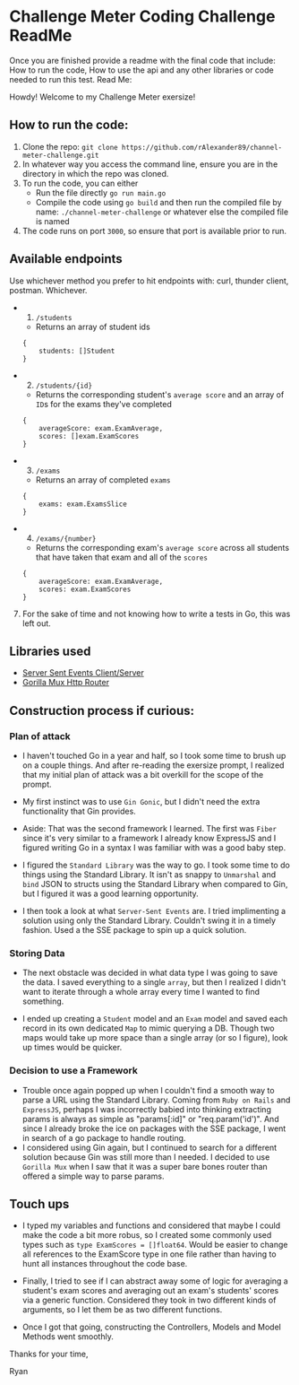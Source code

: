 # Challenge Meter Coding Challenge ReadMe

Once you are finished provide a readme with the final code that include: How to run the code, How to use the api and any other libraries or code needed to run this test.
Read Me:

Howdy! Welcome to my Challenge Meter exersize!

## How to run the code:

1. Clone the repo:
   `git clone https://github.com/rAlexander89/channel-meter-challenge.git`
2. In whatever way you access the command line, ensure you are in the directory in which the repo was cloned.
3. To run the code, you can either
    - Run the file directly `go run main.go`
    - Compile the code using `go build` and then run the compiled file by name: `./channel-meter-challenge` or whatever else the compiled file is named
4. The code runs on port `3000`, so ensure that port is available prior to run.

## Available endpoints

Use whichever method you prefer to hit endpoints with: curl, thunder client, postman. Whichever.

-   1. `/students`
    -   Returns an array of student ids
    ```
    {
        students: []Student
    }
    ```
-   2. `/students/{id}`
    -   Returns the corresponding student's `average score` and an array of `ID`s for the exams they've completed
    ```
    {
        averageScore: exam.ExamAverage,
        scores: []exam.ExamScores
    }
    ```
-   3. `/exams`
    -   Returns an array of completed `exams`
    ```
    {
        exams: exam.ExamsSlice
    }
    ```
-   4. `/exams/{number}`
    -   Returns the corresponding exam's `average score` across all students that have taken that exam and all of the `scores`
    ```
    {
        averageScore: exam.ExamAverage,
        scores: exam.ExamScores
    }
    ```

7. For the sake of time and not knowing how to write a tests in Go, this was left out.

## Libraries used

-   [Server Sent Events Client/Server](https://github.com/r3labs/sse)
-   [Gorilla Mux Http Router](https://github.com/gorilla/mux)

## Construction process if curious:

### Plan of attack

-   I haven't touched Go in a year and half, so I took some time to brush up on a couple things. And after re-reading the exersize prompt, I realized that my initial plan of attack was a bit overkill for the scope of the prompt.

-   My first instinct was to use `Gin Gonic`, but I didn't need the extra functionality that Gin provides.

-   Aside: That was the second framework I learned. The first was `Fiber` since it's very similar to a framework I already know ExpressJS and I figured writing Go in a syntax I was familiar with was a good baby step.

-   I figured the `Standard Library` was the way to go. I took some time to do things using the Standard Library. It isn't as snappy to `Unmarshal` and `bind` JSON to structs using the Standard Library when compared to Gin, but I figured it was a good learning opportunity.

-   I then took a look at what `Server-Sent Events` are. I tried implimenting a solution using only the Standard Library. Couldn't swing it in a timely fashion. Used a the SSE package to spin up a quick solution.

### Storing Data

-   The next obstacle was decided in what data type I was going to save the data. I saved everything to a single `array`, but then I realized I didn't want to iterate through a whole array every time I wanted to find something.

-   I ended up creating a `Student` model and an `Exam` model and saved each record in its own dedicated `Map` to mimic querying a DB. Though two maps would take up more space than a single array (or so I figure), look up times would be quicker.

### Decision to use a Framework

-   Trouble once again popped up when I couldn't find a smooth way to parse a URL using the Standard Library. Coming from `Ruby on Rails` and `ExpressJS`, perhaps I was incorrectly babied into thinking extracting params is always as simple as "params[:id]" or "req.param('id')". And since I already broke the ice on packages with the SSE package, I went in search of a go package to handle routing.
-   I considered using Gin again, but I continued to search for a different solution because Gin was still more than I needed. I decided to use `Gorilla Mux` when I saw that it was a super bare bones router than offered a simple way to parse params.

## Touch ups

-   I typed my variables and functions and considered that maybe I could make the code a bit more robus, so I created some commonly used types such as `type ExamScores = []float64`. Would be easier to change all references to the ExamScore type in one file rather than having to hunt all instances throughout the code base.

-   Finally, I tried to see if I can abstract away some of logic for averaging a student's exam scores and averaging out an exam's students' scores via a generic function. Considered they took in two different kinds of arguments, so I let them be as two different functions.

-   Once I got that going, constructing the Controllers, Models and Model Methods went smoothly.

Thanks for your time,

Ryan
